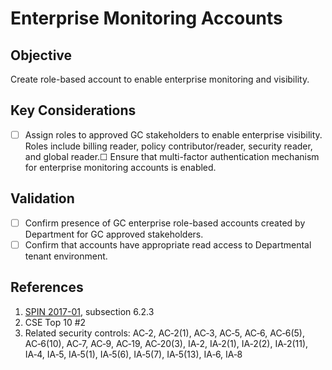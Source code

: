 # Enterprise Monitoring Accounts

## Objective

Create role-based account to enable enterprise monitoring and visibility.

## Key Considerations

* [ ] Assign roles to approved GC stakeholders to enable enterprise visibility. Roles include billing reader, policy contributor/reader, security reader, and global reader.☐ Ensure that multi-factor authentication mechanism for enterprise monitoring accounts is enabled.

## Validation

* [ ] Confirm presence of GC enterprise role-based accounts created by Department for GC approved stakeholders.
* [ ] Confirm that accounts have appropriate read access to Departmental tenant environment.

## References

1. [SPIN 2017-01](https://www.canada.ca/en/treasury-board-secretariat/services/access-information-privacy/security-identity-management/direction-secure-use-commercial-cloud-services-spin.html), subsection 6.2.3
2. CSE Top 10 #2
3. Related security controls: AC‑2, AC‑2(1), AC‑3, AC‑5, AC‑6, AC‑6(5), AC‑6(10), AC‑7, AC‑9, AC‑19, AC‑20(3), IA‑2, IA‑2(1), IA‑2(2), IA‑2(11), IA‑4, IA‑5, IA‑5(1), IA‑5(6), IA‑5(7), IA‑5(13), IA‑6, IA‑8

